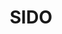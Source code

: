 ---
title: SIDO
yearDate: 2018
monthDate: apr
dayDate: 04-05
categories: IoT
tags: LPWAN
excerpt: Meet us for a 45-minute workshop and for a 10-minute conference presentation.
website: http://www.sido-event.com
---